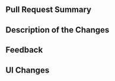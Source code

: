 ## Pull Request Summary

<!-- Briefly describe the problem you are solving. -->

## Description of the Changes

<!-- Describe a general overview of the changes you have made. -->

## Feedback

<!-- You can describe your doubts, thoughts and questions. -->

## UI Changes

<!-- You can include screenshots here. -->
